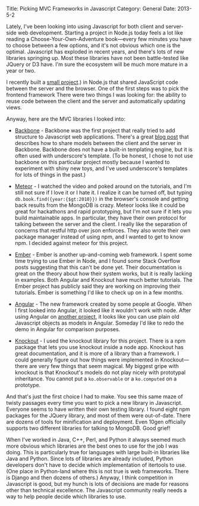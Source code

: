 Title: Picking MVC Frameworks in Javascript
Category: General
Date: 2013-5-2

Lately, I've been looking into using Javascript for both client and server-side
web development.
Starting a project in Node.js today feels a lot like reading a
Choose-Your-Own-Adventure book&mdash;every few minutes you have to choose
between a few options, and it's not obvious which one is the optimal.
Javascript has exploded in recent years, and there's lots of new libraries
springing up.
Most these libraries have not been battle-tested like JQuery or D3 have.
I'm sure the ecosystem will be much more mature in a year or two.

I recently built a [small project](|filename|./ko-sock-demo.md).)
in Node.js that shared JavaScript code between the server and the browser.
One of the first steps was to pick the frontend framework
There were two things I was looking for: the ability to reuse code between the
client and the server and automatically updating views.

Anyway, here are the MVC libraries I looked into:

* [Backbone](http://backbonejs.org/) - Backbone was the first project that
really tried to add structure to Javascript web applications.
There's a great
[blog post](http://blog.andyet.com/2011/feb/15/re-using-backbonejs-models-on-the-server-with-node/)
that describes how to share models between the client and the server in Backbone.
Backbone does not have a built-in templating engine, but it is often used with
underscore's template.
(To be honest, I chose to not use backbone on this particular project mostly
because I wanted to experiment with shiny new toys, and I've used underscore's
templates for lots of things in the past.)

* [Meteor](http://meteor.com/) - I watched the video and poked around on the
tutorials, and I'm still not sure if I love it or I hate it.
I realize it can be turned off, but typing `db.book.find({year:{$gt:2010}})`
in the browser's console and getting back results from the MongoDB is crazy.
Meteor looks like it could be great for hackathons and rapid prototyping, but
I'm not sure if it lets you build maintainable apps.
In particular, they have their own protocol for talking between the server and
the client.
I really like the separation of concerns that restful http over json enforces.
They also wrote their own package manager instead of using npm, and I wanted to
get to know npm.
I decided against meteor for this project.

* [Ember](http://emberjs.com/) - Ember is another up-and-coming web framework.
I spent some time trying to use Ember in Node, and I found some Stack Overflow
posts suggesting that this can't be done yet.
Their documentation is great on the theory about how their system works, but it
is really lacking in examples.
Both Angular and Knockout have much better tutorials.
The Ember project has publicly said they are working on improving their
tutorials.
Ember is something I'd like to check up on in a few months.

* [Angular](http://angularjs.org/) - The new framework created by some people at Google.
When I first looked into Angular, it looked like it wouldn't work with node.
After using Angular on [another project](http://52weeks.jeffamcgee.com/), it
looks like you can use plain old Javascript objects as models in Angular.
Someday I'd like to redo the demo in Angular for comparison purposes.

* [Knockout](http://knockoutjs.com/) - I used the knockout library for this project.
There is a npm package that lets you use knockout inside a node app.
Knockout has great documentation, and it is more of a library than a framework.
I could generally figure out how things were implemented in
Knockout&mdash;there are very few things that seem magical.
My biggest gripe with knockout is that Knockout's models do not play nicely with prototypal inheritance.
You cannot put a `ko.observable` or a `ko.computed` on a prototype.

And that's just the first choice I had to make.
You see this same maze of twisty passages every time you want to pick a new
library in Javascript.
Everyone seems to have written their own testing library.
I found eight npm packages for the JQuery library, and most of them were
out-of-date.
There are dozens of tools for minification and deployment.
Even 10gen officially supports two different libraries for talking to MongoDB.
Good grief!

When I've worked in Java, C++, Perl, and Python it always seemed much more
obvious which libraries are the best ones to use for the job I was doing.
This is particularly true for languages with large built-in libraries like Java
and Python.
Since lots of libraries are already included, Python developers don't have to
decide which implementation of itertools to use.
(One place in Python-land where this is not true is web frameworks. There is
Django and then dozens of others.)
Anyway, I think competition in Javascript is good, but my hunch is lots of
decisions are made for reasons other than technical excellence.
The Javascript community really needs a way to help people decide which libraries to use.

